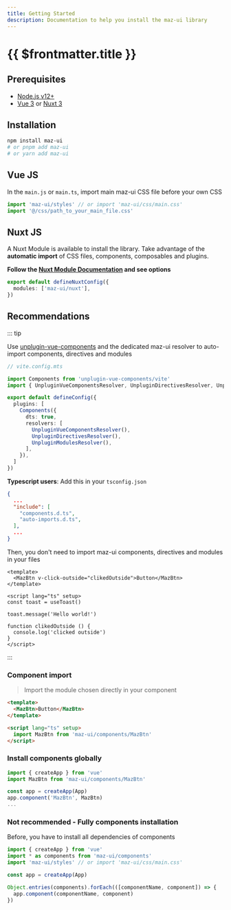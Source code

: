 ```yaml
---
title: Getting Started
description: Documentation to help you install the maz-ui library
---
```


# {{ $frontmatter.title }}

## Prerequisites

- [Node.js v12+](https://nodejs.org/)
- [Vue 3](https://v3.vuejs.org/) or [Nuxt 3](https://v3.nuxtjs.org/)

## Installation

<NpmBadge package="maz-ui" dist-tag="latest" />

```bash
npm install maz-ui
# or pnpm add maz-ui
# or yarn add maz-ui
```

## Vue JS <NpmBadge package="vue" />

In the `main.js` or `main.ts`, import main maz-ui CSS file before your own CSS

```ts
import 'maz-ui/styles' // or import 'maz-ui/css/main.css'
import '@/css/path_to_your_main_file.css'
```

## Nuxt JS <NpmBadge package="nuxt" />

A Nuxt Module is available to install the library. Take advantage of the **automatic import** of CSS files, components, composables and plugins.

**Follow the [Nuxt Module Documentation](./nuxt.md) and see options**

```ts
export default defineNuxtConfig({
  modules: ['maz-ui/nuxt'],
})
```

## Recommendations

::: tip

<NpmBadge package="unplugin-vue-components"></NpmBadge>

Use [unplugin-vue-components](https://github.com/unplugin/unplugin-vue-components) and the dedicated maz-ui resolver to auto-import components, directives and modules

```ts
// vite.config.mts

import Components from 'unplugin-vue-components/vite'
import { UnpluginVueComponentsResolver, UnpluginDirectivesResolver, UnpluginModulesResolver } from 'maz-ui/resolvers'

export default defineConfig({
  plugins: [
    Components({
      dts: true,
      resolvers: [
        UnpluginVueComponentsResolver(),
        UnpluginDirectivesResolver(),
        UnpluginModulesResolver(),
      ],
    }),
  ]
})
```

**Typescript users**: Add this in your `tsconfig.json`

```json
{
  ...
  "include": [
    "components.d.ts",
    "auto-imports.d.ts",
  ],
  ...
}
```

Then, you don't need to import maz-ui components, directives and modules in your files

```vue
<template>
  <MazBtn v-click-outside="clikedOutside">Button</MazBtn>
</template>

<script lang="ts" setup>
const toast = useToast()

toast.message('Hello world!')

function clikedOutside () {
  console.log('clicked outside')
}
</script>
```

:::

### Component import

> Import the module chosen directly in your component

```html
<template>
  <MazBtn>Button</MazBtn>
</template>

<script lang="ts" setup>
  import MazBtn from 'maz-ui/components/MazBtn'
</script>
```

### Install components globally

```typescript
import { createApp } from 'vue'
import MazBtn from 'maz-ui/components/MazBtn'

const app = createApp(App)
app.component('MazBtn', MazBtn)
...
```

### Not recommended - Fully components installation

Before, you have to install all dependencies of components

```typescript
import { createApp } from 'vue'
import * as components from 'maz-ui/components'
import 'maz-ui/styles' // or import 'maz-ui/css/main.css'

const app = createApp(App)

Object.entries(components).forEach(([componentName, component]) => {
  app.component(componentName, component)
})
```
